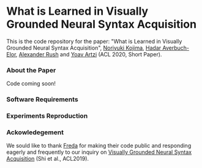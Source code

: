 # What is Learned in Visually Grounded Neural Syntax Acquisition

This is the code repository for the paper: "What is Learned in Visually Grounded Neural Syntax Acquisition", [Noriyuki Kojima](https://kojimano.github.io/), [Hadar Averbuch-Elor](http://www.cs.cornell.edu/~hadarelor/), [Alexander Rush](http://nlp.seas.harvard.edu/rush.html) and [Yoav Artzi](https://yoavartzi.com/) (ACL 2020, Short Paper).

### About the Paper

Code coming soon!

### Software Requirements

### Experiments Reproduction


### Ackowledegement
We sould like to thank [Freda](https://ttic.uchicago.edu/~freda/) for making their code public and responding eagerly and frequently to our inquiry on [Visually Grounded Neural Syntax Acquisition](https://ttic.uchicago.edu/~freda/project/vgnsl/) (Shi et al., ACL2019).

